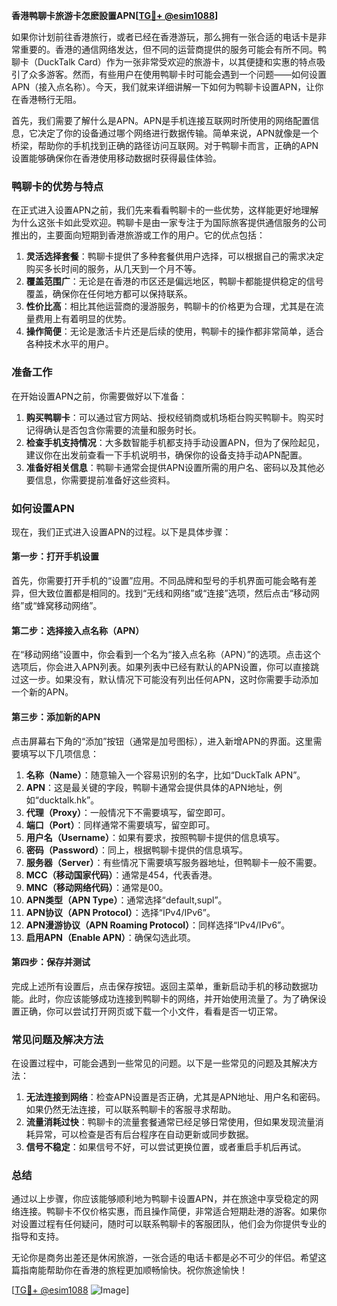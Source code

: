 **香港鸭聊卡旅游卡怎麽設置APN[[TG💪+ @esim1088](https://t.me/s/esim1088)]**

如果你计划前往香港旅行，或者已经在香港游玩，那么拥有一张合适的电话卡是非常重要的。香港的通信网络发达，但不同的运营商提供的服务可能会有所不同。鸭聊卡（DuckTalk Card）作为一张非常受欢迎的旅游卡，以其便捷和实惠的特点吸引了众多游客。然而，有些用户在使用鸭聊卡时可能会遇到一个问题——如何设置APN（接入点名称）。今天，我们就来详细讲解一下如何为鸭聊卡设置APN，让你在香港畅行无阻。

首先，我们需要了解什么是APN。APN是手机连接互联网时所使用的网络配置信息，它决定了你的设备通过哪个网络进行数据传输。简单来说，APN就像是一个桥梁，帮助你的手机找到正确的路径访问互联网。对于鸭聊卡而言，正确的APN设置能够确保你在香港使用移动数据时获得最佳体验。

### **鸭聊卡的优势与特点**

在正式进入设置APN之前，我们先来看看鸭聊卡的一些优势，这样能更好地理解为什么这张卡如此受欢迎。鸭聊卡是由一家专注于为国际旅客提供通信服务的公司推出的，主要面向短期到香港旅游或工作的用户。它的优点包括：

1. **灵活选择套餐**：鸭聊卡提供了多种套餐供用户选择，可以根据自己的需求决定购买多长时间的服务，从几天到一个月不等。
2. **覆盖范围广**：无论是在香港的市区还是偏远地区，鸭聊卡都能提供稳定的信号覆盖，确保你在任何地方都可以保持联系。
3. **性价比高**：相比其他运营商的漫游服务，鸭聊卡的价格更为合理，尤其是在流量费用上有着明显的优势。
4. **操作简便**：无论是激活卡片还是后续的使用，鸭聊卡的操作都非常简单，适合各种技术水平的用户。

### **准备工作**

在开始设置APN之前，你需要做好以下准备：

1. **购买鸭聊卡**：可以通过官方网站、授权经销商或机场柜台购买鸭聊卡。购买时记得确认是否包含你需要的流量和服务时长。
2. **检查手机支持情况**：大多数智能手机都支持手动设置APN，但为了保险起见，建议你在出发前查看一下手机说明书，确保你的设备支持手动APN配置。
3. **准备好相关信息**：鸭聊卡通常会提供APN设置所需的用户名、密码以及其他必要信息，你需要提前准备好这些资料。

### **如何设置APN**

现在，我们正式进入设置APN的过程。以下是具体步骤：

#### **第一步：打开手机设置**
首先，你需要打开手机的“设置”应用。不同品牌和型号的手机界面可能会略有差异，但大致位置都是相同的。找到“无线和网络”或“连接”选项，然后点击“移动网络”或“蜂窝移动网络”。

#### **第二步：选择接入点名称（APN）**
在“移动网络”设置中，你会看到一个名为“接入点名称（APN）”的选项。点击这个选项后，你会进入APN列表。如果列表中已经有默认的APN设置，你可以直接跳过这一步。如果没有，默认情况下可能没有列出任何APN，这时你需要手动添加一个新的APN。

#### **第三步：添加新的APN**
点击屏幕右下角的“添加”按钮（通常是加号图标），进入新增APN的界面。这里需要填写以下几项信息：

1. **名称（Name）**：随意输入一个容易识别的名字，比如“DuckTalk APN”。
2. **APN**：这是最关键的字段，鸭聊卡通常会提供具体的APN地址，例如“ducktalk.hk”。
3. **代理（Proxy）**：一般情况下不需要填写，留空即可。
4. **端口（Port）**：同样通常不需要填写，留空即可。
5. **用户名（Username）**：如果有要求，按照鸭聊卡提供的信息填写。
6. **密码（Password）**：同上，根据鸭聊卡提供的信息填写。
7. **服务器（Server）**：有些情况下需要填写服务器地址，但鸭聊卡一般不需要。
8. **MCC（移动国家代码）**：通常是454，代表香港。
9. **MNC（移动网络代码）**：通常是00。
10. **APN类型（APN Type）**：通常选择“default,supl”。
11. **APN协议（APN Protocol）**：选择“IPv4/IPv6”。
12. **APN漫游协议（APN Roaming Protocol）**：同样选择“IPv4/IPv6”。
13. **启用APN（Enable APN）**：确保勾选此项。

#### **第四步：保存并测试**
完成上述所有设置后，点击保存按钮。返回主菜单，重新启动手机的移动数据功能。此时，你应该能够成功连接到鸭聊卡的网络，并开始使用流量了。为了确保设置正确，你可以尝试打开网页或下载一个小文件，看看是否一切正常。

### **常见问题及解决方法**

在设置过程中，可能会遇到一些常见的问题。以下是一些常见的问题及其解决方法：

1. **无法连接到网络**：检查APN设置是否正确，尤其是APN地址、用户名和密码。如果仍然无法连接，可以联系鸭聊卡的客服寻求帮助。
2. **流量消耗过快**：鸭聊卡的流量套餐通常已经足够日常使用，但如果发现流量消耗异常，可以检查是否有后台程序在自动更新或同步数据。
3. **信号不稳定**：如果信号不好，可以尝试更换位置，或者重启手机后再试。

### **总结**

通过以上步骤，你应该能够顺利地为鸭聊卡设置APN，并在旅途中享受稳定的网络连接。鸭聊卡不仅价格实惠，而且操作简便，非常适合短期赴港的游客。如果你对设置过程有任何疑问，随时可以联系鸭聊卡的客服团队，他们会为你提供专业的指导和支持。

无论你是商务出差还是休闲旅游，一张合适的电话卡都是必不可少的伴侣。希望这篇指南能帮助你在香港的旅程更加顺畅愉快。祝你旅途愉快！

[[TG💪+ @esim1088](https://t.me/s/esim1088) ![Image](https://i.postimg.cc/4NQfJmqS/Snipaste-2025-05-13-00-14-12.png)]